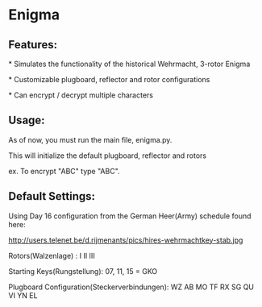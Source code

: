 # Enigma

## Features:
\* Simulates the functionality of the historical Wehrmacht, 3-rotor Enigma

\* Customizable plugboard, reflector and rotor configurations

\* Can encrypt / decrypt multiple characters

## Usage:
As of now, you must run the main file, enigma.py.

This will initialize the default plugboard, reflector and rotors


ex.
To encrypt "ABC" type "ABC".
 

## Default Settings:

Using Day 16 configuration from the German Heer(Army) schedule found here:

http://users.telenet.be/d.rijmenants/pics/hires-wehrmachtkey-stab.jpg



Rotors(Walzenlage) : I II III


Starting Keys(Rungstellung): 07, 11, 15 = GKO


Plugboard Configuration(Steckerverbindungen): WZ AB MO TF RX SG QU VI YN EL




